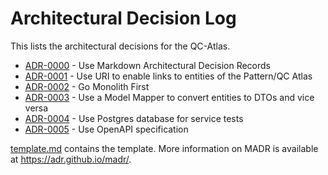 # Architectural Decision Log

This lists the architectural decisions for the QC-Atlas.

<!-- adrlog -->

- [ADR-0000](0000-use-architectural-decision-records) - Use Markdown Architectural Decision Records
- [ADR-0001](0001-use-URI-for-entities) - Use URI to enable links to entities of the Pattern/QC Atlas
- [ADR-0002](0002-monorepo) - Go Monolith First
- [ADR-0003](0003-model-mapper) - Use a Model Mapper to convert entities to DTOs and vice versa
- [ADR-0004](0004-postgres-for-service-tests) - Use Postgres database for service tests
- [ADR-0005](0005-use-OpenAPI) - Use OpenAPI specification
<!-- adrlogstop -->

[template.md](template.md) contains the template.
More information on MADR is available at <https://adr.github.io/madr/>.
